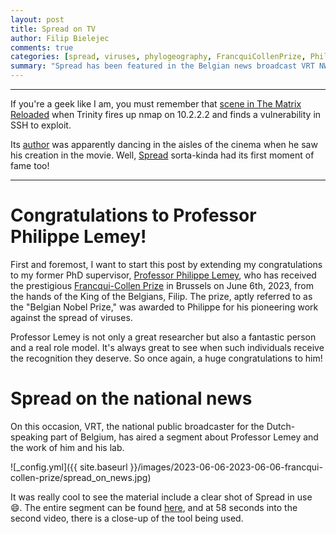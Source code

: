 ```yaml
---
layout: post
title: Spread on TV
author: Filip Bielejec
comments: true
categories: [spread, viruses, phylogeography, FrancquiCollenPrize, PhilippeLemey, vrt, news]
summary: "Spread has been featured in the Belgian news broadcast VRT NWS"
---
```


---

If you're a geek like I am, you must remember that [scene in The Matrix Reloaded](https://www.youtube.com/watch?v=0PxTAn4g20U) when Trinity fires up nmap on 10.2.2.2 and finds a vulnerability in SSH to exploit.

Its [author](https://github.com/fyodor) was apparently dancing in the aisles of the cinema when he saw his creation in the movie. Well, [Spread](https://spreadviz.org/) sorta-kinda had its first moment of fame too!

---

# <a name="congratulations"/> Congratulations to Professor Philippe Lemey!

First and foremost, I want to start this post by extending my congratulations to my former PhD supervisor, [Professor Philippe Lemey](https://rega.kuleuven.be/cev/ecv/evolutionary-and-computational-virology-publications/00036765), who has received the prestigious [Francqui-Collen Prize](https://en.wikipedia.org/wiki/Francqui_Prize) in Brussels on June 6th, 2023, from the hands of the King of the Belgians, Filip.
The prize, aptly referred to as the "Belgian Nobel Prize," was awarded to Philippe for his pioneering work against the spread of viruses.

Professor Lemey is not only a great researcher but also a fantastic person and a real role model. It's always great to see when such individuals receive the recognition they deserve.
So once again, a huge congratulations to him!

# <a name="vrtnws"/> Spread on the national news

On this occasion, VRT, the national public broadcaster for the Dutch-speaking part of Belgium, has aired a segment about Professor Lemey and the work of him and his lab.

![_config.yml]({{ site.baseurl }}/images/2023-06-06-2023-06-06-francqui-collen-prize/spread_on_news.jpg)

It was really cool to see the material include a clear shot of Spread in use 😄.
The entire segment can be found [here](https://www.vrt.be/vrtnws/nl/2023/06/06/francqui-collen-prijzen/), and at 58 seconds into the second video, there is a close-up of the tool being used.
